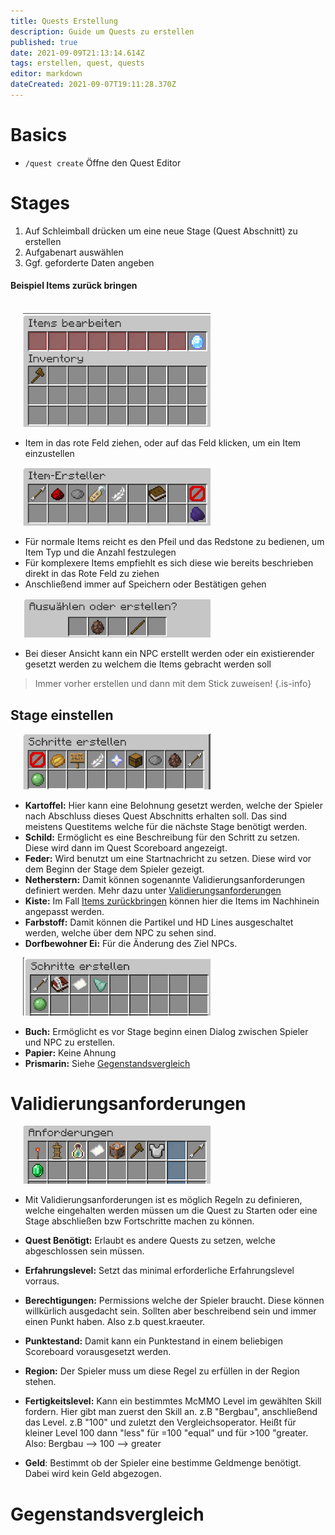 ```yaml
---
title: Quests Erstellung
description: Guide um Quests zu erstellen
published: true
date: 2021-09-09T21:13:14.614Z
tags: erstellen, quest, quests
editor: markdown
dateCreated: 2021-09-07T19:11:28.370Z
---
```


# Basics
-  `/quest create` Öffne den Quest Editor
 
 
#  Stages
 
1. Auf Schleimball drücken um eine neue Stage (Quest Abschnitt) zu erstellen
2. Aufgabenart auswählen
3. Ggf. geforderte Daten angeben

<div id="bring_back"></div>

#### Beispiel Items zurück bringen

<br>
 <img src="/quests/bring_back_items_1.png" alt="stage-edit" width="300" style="margin-left: 20px"/>
 
-  Item in das rote Feld ziehen, oder auf das Feld klicken, um ein Item einzustellen
<p>
<img src="/quests/bring_back_items_2.png" alt="stage-edit" width="300" style="margin-left: 20px"/>
</p>

- Für normale Items reicht es den Pfeil und das Redstone zu bedienen, um Item Typ und die Anzahl festzulegen
- Für komplexere Items empfiehlt es sich diese wie bereits beschrieben direkt in das Rote Feld zu ziehen
- Anschließend immer auf Speichern oder Bestätigen gehen
<p>
<img src="/quests/bring_back_items_3.png" alt="stage-edit" width="300" style="margin-left: 20px"/>
</p>

- Bei dieser Ansicht kann ein NPC erstellt werden oder ein existierender gesetzt werden zu welchem die Items gebracht werden soll

> Immer vorher erstellen und dann mit dem Stick zuweisen!
{.is-info}



## Stage einstellen

<p>
<img src="/quests/stage_overview_1.png" alt="stage-edit" width="300" style="margin-left: 20px"/>
</p>
<ul>
	<li>
	 <b>Kartoffel:</b> Hier kann eine Belohnung gesetzt werden, welche der Spieler nach Abschluss dieses 			Quest Abschnitts erhalten soll. Das sind meistens Questitems welche für die nächste Stage
   	benötigt werden.
	</li>
	<li>
	 <b>Schild:</b> Ermöglicht es eine Beschreibung für den Schritt zu setzen. Diese wird dann im Quest Scoreboard angezeigt.
	</li>
	<li>
	 <b>Feder:</b> Wird benutzt um eine Startnachricht zu setzen. Diese wird vor dem Beginn der Stage dem Spieler gezeigt.
	</li>
	<li>
	 <b>Netherstern:</b> Damit können sogenannte Validierungsanforderungen definiert werden. Mehr dazu unter <a href="#validy">Validierungsanforderungen</a>
	</li>
  	<li>
	 <b>Kiste:</b> Im Fall <a href="#bring_back">Items zurückbringen</a> können hier die Items im Nachhinein angepasst werden.
	</li>
    	<li>
	 <b>Farbstoff:</b> Damit können die Partikel und HD Lines ausgeschaltet werden, welche über dem NPC zu sehen sind.
	</li>
      	<li>
	 <b>Dorfbewohner Ei:</b> Für die Änderung des Ziel NPCs.
	</li>
</ul>
<p>
<img src="/quests/stage_overview_2.png" alt="stage-edit" width="300" style="margin-left: 20px"/>
</p>
<ul>
	<li>
	 <b>Buch:</b> Ermöglicht es vor Stage beginn einen Dialog zwischen Spieler und NPC zu erstellen.
	</li> 
  	<li>
	 <b>Papier:</b> Keine Ahnung	
	</li> 
  	<li>
	 <b>Prismarin:</b> Siehe <a href="#comparison">Gegenstandsvergleich</a>
	</li> 
</ul>
<div id="validy"></div>

# Validierungsanforderungen
<p>

<img src="/quests/validy.png" alt="stage-edit" width="300" style="margin-left: 20px"/>
  </p>

- Mit Validierungsanforderungen ist es möglich Regeln zu definieren, welche eingehalten werden müssen um die Quest zu Starten oder eine Stage abschließen bzw Fortschritte machen zu können.

- **Quest Benötigt:** Erlaubt es andere Quests zu setzen, welche abgeschlossen sein müssen.
- **Erfahrungslevel:** Setzt das minimal erforderliche Erfahrungslevel vorraus.
- **Berechtigungen:** Permissions welche der Spieler braucht. Diese können willkürlich ausgedacht sein. Sollten aber beschreibend sein und immer einen Punkt haben. Also z.b quest.kraeuter.
- **Punktestand:** Damit kann ein Punktestand in einem beliebigen Scoreboard vorausgesetzt werden.
- **Region:** Der Spieler muss um diese Regel zu erfüllen in der Region stehen.
- **Fertigkeitslevel:** Kann ein bestimmtes McMMO Level im gewählten Skill fordern. Hier gibt man zuerst den Skill an. z.B "Bergbau", anschließend das Level. z.B "100" und zuletzt den Vergleichsoperator. Heißt für kleiner Level 100 dann "less" für =100 "equal" und für >100 "greater.
Also: Bergbau --> 100 --> greater
- **Geld**: Bestimmt ob der Spieler eine bestimme Geldmenge benötigt. Dabei wird kein Geld abgezogen.

<div id="comparison"></div>

# Gegenstandsvergleich





 

 
 
